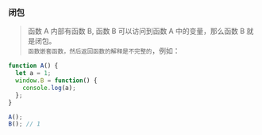 ### 闭包

> 函数 A 内部有函数 B, 函数 B 可以访问到函数 A 中的变量，那么函数 B 就是闭包。<br>
> `函数嵌套函数，然后返回函数的解释是不完整的`，例如：

```javascript
function A() {
  let a = 1;
  window.B = function() {
    console.log(a);
  };
}

A();
B(); // 1
```

